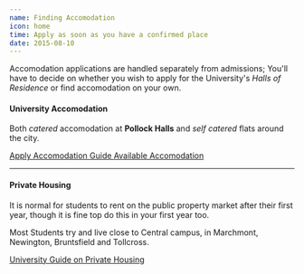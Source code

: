 ```yaml
---
name: Finding Accomodation
icon: home
time: Apply as soon as you have a confirmed place
date: 2015-08-10
---
```


Accomodation applications are handled separately from admissions; You'll have to decide on 
whether you wish to apply for the University's *Halls of Residence* or find accomodation on your own.

#### University Accomodation

Both *catered* accomodation at **Pollock Halls** and *self catered* flats around the city.

<div class="btn-group">
  <a class="btn btn-default" href="http://www.accom.ed.ac.uk/for-students/ready-to-apply/">
    Apply
  </a>
  
  <a class="btn btn-default" href="http://www.ed.ac.uk/students/new-students/accommodation">
    Accomodation Guide
  </a>
  
  <a class="btn btn-default" href="http://www.accom.ed.ac.uk/for-students/search-for-accommodation/">
    Available Accomodation
  </a>
</div>

<hr>

#### Private Housing

It is normal for students to rent on the public property market after their first year, though 
it is fine top do this in your first year too. 

Most Students try and live close to Central campus, in Marchmont, Newington, Bruntsfield and Tollcross.

<a href="http://www.ed.ac.uk/students/new-students/accommodation/renting-private-housing"
  class="btn btn-default">
  University Guide on Private Housing
</a>

